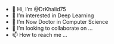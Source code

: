 - 👋 Hi, I’m @DrKhalid75
- 👀 I’m interested in Deep Learning
- 🌱 I’m Now Doctor in Computer Science
- 💞️ I’m looking to collaborate on ...
- 📫 How to reach me ...

<!---
DrKhalid75/DrKhalid75 is a ✨ special ✨ repository because its `README.md` (this file) appears on your GitHub profile.
You can click the Preview link to take a look at your changes.
--->
